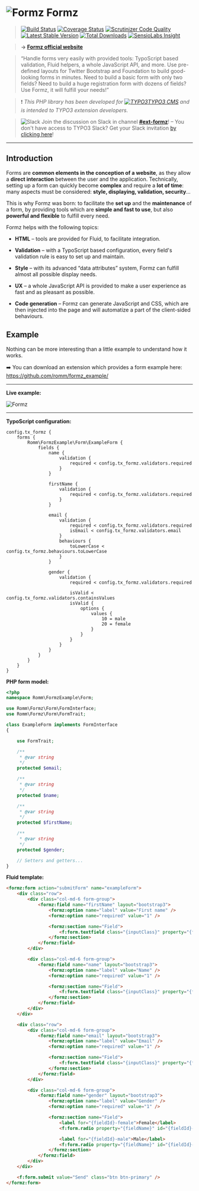 # ![Formz](Documentation/Images/formz-icon@medium.png) Formz

> [![Build Status](https://travis-ci.org/romm/formz.svg?branch=master)](https://travis-ci.org/romm/formz) [![Coverage Status](https://coveralls.io/repos/github/romm/formz/badge.svg?branch=master)](https://coveralls.io/github/romm/formz?branch=master) [![Scrutinizer Code Quality](https://scrutinizer-ci.com/g/romm/formz/badges/quality-score.png?b=master)](https://scrutinizer-ci.com/g/romm/formz/?branch=master) [![Latest Stable Version](https://poser.pugx.org/romm/formz/v/stable)](https://packagist.org/packages/romm/formz) [![Total Downloads](https://poser.pugx.org/romm/formz/downloads)](https://packagist.org/packages/romm/formz) [![SensioLabs Insight](https://img.shields.io/sensiolabs/i/9ec58fe3-3e6c-4524-82bd-b6e2a14824a2.svg)](https://insight.sensiolabs.com/projects/9ec58fe3-3e6c-4524-82bd-b6e2a14824a2)

> **→ [Formz official website](http://typo3-formz.com/)**

> “Handle forms very easily with provided tools: TypoScript based validation, Fluid helpers, a whole JavaScript API, and more. Use pre-defined layouts for Twitter Bootstrap and Foundation to build good-looking forms in minutes. Need to build a basic form with only two fields? Need to build a huge registration form with dozens of fields? Use Formz, it will fulfill your needs!”

> :heavy_exclamation_mark: *This PHP library has been developed for [![TYPO3](Resources/Public/Images/typo3-icon.png)TYPO3 CMS](https://typo3.org) and is intended to TYPO3 extension developers.*

> ![Slack](Documentation/Images/slack-icon.png) Join the discussion on Slack in channel [**#ext-formz**](https://typo3.slack.com/messages/ext-formz)! – You don't have access to TYPO3 Slack? Get your Slack invitation [by clicking here](https://forger.typo3.org/slack)!

---

## Introduction

Forms are **common elements in the conception of a website**, as they allow a **direct interaction** between the user and the application. Technically, setting up a form can quickly become **complex** and require a **lot of time**: many aspects must be considered: **style, displaying, validation, security**…

This is why Formz was born: to facilitate the **set up** and the **maintenance** of a form, by providing tools which are **simple and fast to use**, but also **powerful and flexible** to fulfill every need.

Formz helps with the following topics:

- **HTML** – tools are provided for Fluid, to facilitate integration.

- **Validation** – with a TypoScript based configuration, every field's validation rule is easy to set up and maintain.

- **Style** – with its advanced “data attributes” system, Formz can fulfill almost all possible display needs.

- **UX** – a whole JavaScript API is provided to make a user experience as fast and as pleasant as possible.

- **Code generation** – Formz can generate JavaScript and CSS, which are then injected into the page and will automatize a part of the client-sided behaviours.

## Example

Nothing can be more interesting than a little example to understand how it works.

:arrow_right: You can download an extension which provides a form example here: https://github.com/romm/formz_example/

---

**Live example:**

![Formz](Documentation/Images/formz-example.gif)

---

**TypoScript configuration:**

```
config.tx_formz {
    forms {
        Romm\FormzExample\Form\ExampleForm {
            fields {
                name {
                    validation {
                        required < config.tx_formz.validators.required
                    }
                }

                firstName {
                    validation {
                        required < config.tx_formz.validators.required
                    }
                }

                email {
                    validation {
                        required < config.tx_formz.validators.required
                        isEmail < config.tx_formz.validators.email
                    }
                    behaviours {
                        toLowerCase < config.tx_formz.behaviours.toLowerCase
                    }
                }

                gender {
                    validation {
                        required < config.tx_formz.validators.required

                        isValid < config.tx_formz.validators.containsValues
                        isValid {
                            options {
                                values {
                                    10 = male
                                    20 = female
                                }
                            }
                        }
                    }
                }
            }
        }
    }
}
```

**PHP form model:**

```php
<?php
namespace Romm\FormzExample\Form;

use Romm\Formz\Form\FormInterface;
use Romm\Formz\Form\FormTrait;

class ExampleForm implements FormInterface
{

    use FormTrait;

    /**
     * @var string
     */
    protected $email;

    /**
     * @var string
     */
    protected $name;

    /**
     * @var string
     */
    protected $firstName;

    /**
     * @var string
     */
    protected $gender;

    // Setters and getters...
}
```

**Fluid template:**

```html
<formz:form action="submitForm" name="exampleForm">
    <div class="row">
        <div class="col-md-6 form-group">
            <formz:field name="firstName" layout="bootstrap3">
                <formz:option name="label" value="First name" />
                <formz:option name="required" value="1" />

                <formz:section name="Field">
                    <f:form.textfield class="{inputClass}" property="{fieldName}" id="{fieldId}" placeholder="First name" />
                </formz:section>
            </formz:field>
        </div>

        <div class="col-md-6 form-group">
            <formz:field name="name" layout="bootstrap3">
                <formz:option name="label" value="Name" />
                <formz:option name="required" value="1" />

                <formz:section name="Field">
                    <f:form.textfield class="{inputClass}" property="{fieldName}" id="{fieldId}" placeholder="Name" />
                </formz:section>
            </formz:field>
        </div>
    </div>

    <div class="row">
        <div class="col-md-6 form-group">
            <formz:field name="email" layout="bootstrap3">
                <formz:option name="label" value="Email" />
                <formz:option name="required" value="1" />

                <formz:section name="Field">
                    <f:form.textfield class="{inputClass}" property="{fieldName}" id="{fieldId}" placeholder="Email" />
                </formz:section>
            </formz:field>
        </div>

        <div class="col-md-6 form-group">
            <formz:field name="gender" layout="bootstrap3">
                <formz:option name="label" value="Gender" />
                <formz:option name="required" value="1" />

                <formz:section name="Field">
                    <label for="{fieldId}-female">Female</label>
                    <f:form.radio property="{fieldName}" id="{fieldId}-female" value="female" />

                    <label for="{fieldId}-male">Male</label>
                    <f:form.radio property="{fieldName}" id="{fieldId}-male" value="male" />
                </formz:section>
            </formz:field>
        </div>
    </div>

    <f:form.submit value="Send" class="btn btn-primary" />
</formz:form>
```
